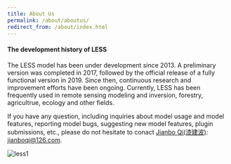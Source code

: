 ```yaml
---
title: About Us
permalink: /about/aboutus/
redirect_from: /about/index.html
---
```


#### The development history of LESS
The LESS model has been under development since 2013. A preliminary version was completed in 2017, followed by the official release of a fully functional version in 2019. Since then, continuous research and improvement efforts have been ongoing. Currently, LESS has been frequently used in remote sensing modeling and inversion, forestry, agricultrue, ecology and other fields. 

If you have any question, including inquiries about model usage and model features, reporting model bugs, suggesting new model features, plugin submissions, etc., please do not hesitate to conact [Jianbo Qi(漆建波)](https://www.researchgate.net/profile/Jianbo-Qi-2): jianboqi@126.com. 

![less1](https://github.com/jianboqi/jianboqi.github.io/assets/1770654/3b47a14e-16a5-46c9-9422-f5edc67e4d86)

